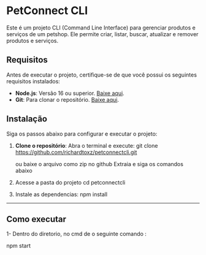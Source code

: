 # PetConnect CLI

Este é um projeto CLI (Command Line Interface) para gerenciar produtos e serviços de um petshop. Ele permite criar, listar, buscar, atualizar e remover produtos e serviços.

## Requisitos

Antes de executar o projeto, certifique-se de que você possui os seguintes requisitos instalados:

- **Node.js**: Versão 16 ou superior. [Baixe aqui](https://nodejs.org/).
- **Git**: Para clonar o repositório. [Baixe aqui](https://git-scm.com/).

## Instalação

Siga os passos abaixo para configurar e executar o projeto:

1. **Clone o repositório**:
   Abra o terminal e execute:
   git clone https://github.com/richardtoxz/petconnectcli.git
   
   ou baixe o arquivo como zip no github
   Extraia e siga os comandos abaixo

2. Acesse a pasta do projeto
 cd petconnectcli

3. Instale as dependencias: 
  npm install

-----------------------------------------------------------------------------------------------------------------------------

## Como executar

1- Dentro do diretorio, no cmd de o seguinte comando :

 npm start
